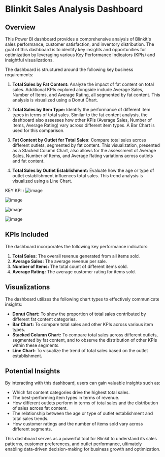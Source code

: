 # Blinkit Sales Analysis Dashboard

## Overview

This Power BI dashboard provides a comprehensive analysis of Blinkit's sales performance, customer satisfaction, and inventory distribution. The goal of this dashboard is to identify key insights and opportunities for optimization by leveraging various Key Performance Indicators (KPIs) and insightful visualizations.

The dashboard is structured around the following key business requirements:

1.  **Total Sales by Fat Content:** Analyze the impact of fat content on total sales. Additional KPIs explored alongside include Average Sales, Number of Items, and Average Rating, all segmented by fat content. This analysis is visualized using a Donut Chart.

2.  **Total Sales by Item Type:** Identify the performance of different item types in terms of total sales. Similar to the fat content analysis, the dashboard also assesses how other KPIs (Average Sales, Number of Items, Average Rating) vary across different item types. A Bar Chart is used for this comparison.

3.  **Fat Content by Outlet for Total Sales:** Compare total sales across different outlets, segmented by fat content. This visualization, presented as a Stacked Column Chart, also allows for the assessment of Average Sales, Number of Items, and Average Rating variations across outlets and fat content.

4.  **Total Sales by Outlet Establishment:** Evaluate how the age or type of outlet establishment influences total sales. This trend analysis is visualized using a Line Chart.

KEY KPI :
![image](https://github.com/user-attachments/assets/f0fb235f-cb2c-4b2e-9feb-2239aea5a71a)

![image](https://github.com/user-attachments/assets/d86b8688-6555-4e4b-997a-8b846cdd0f02)

![image](https://github.com/user-attachments/assets/018d1c14-d544-45e3-bd96-b95cb34c09f3)

![image](https://github.com/user-attachments/assets/3365e174-1783-4efc-b6cf-d74bfab0bf18)




## KPIs Included

The dashboard incorporates the following key performance indicators:

1.  **Total Sales:** The overall revenue generated from all items sold.
2.  **Average Sales:** The average revenue per sale.
3.  **Number of Items:** The total count of different items sold.
4.  **Average Rating:** The average customer rating for items sold.

## Visualizations

The dashboard utilizes the following chart types to effectively communicate insights:

* **Donut Chart:** To show the proportion of total sales contributed by different fat content categories.
* **Bar Chart:** To compare total sales and other KPIs across various item types.
* **Stacked Column Chart:** To compare total sales across different outlets, segmented by fat content, and to observe the distribution of other KPIs within these segments.
* **Line Chart:** To visualize the trend of total sales based on the outlet establishment.

## Potential Insights

By interacting with this dashboard, users can gain valuable insights such as:

* Which fat content categories drive the highest total sales.
* The best-performing item types in terms of revenue.
* How different outlets perform in terms of total sales and the distribution of sales across fat content.
* The relationship between the age or type of outlet establishment and total sales trends.
* How customer ratings and the number of items sold vary across different segments.

This dashboard serves as a powerful tool for Blinkit to understand its sales patterns, customer preferences, and outlet performance, ultimately enabling data-driven decision-making for business growth and optimization.
